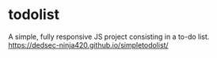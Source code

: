 # todolist
A simple, fully responsive JS project consisting in a to-do list.
https://dedsec-ninja420.github.io/simpletodolist/
